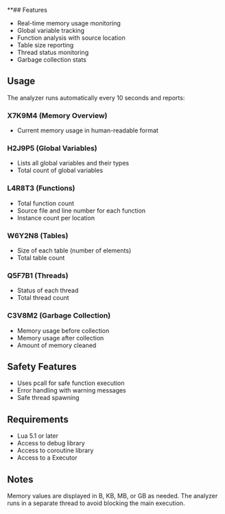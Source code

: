 **## Features

- Real-time memory usage monitoring
- Global variable tracking
- Function analysis with source location
- Table size reporting
- Thread status monitoring
- Garbage collection stats

## Usage

The analyzer runs automatically every 10 seconds and reports:

### X7K9M4 (Memory Overview)
- Current memory usage in human-readable format

### H2J9P5 (Global Variables)
- Lists all global variables and their types
- Total count of global variables

### L4R8T3 (Functions)
- Total function count
- Source file and line number for each function
- Instance count per location

### W6Y2N8 (Tables)
- Size of each table (number of elements)
- Total table count

### Q5F7B1 (Threads)
- Status of each thread
- Total thread count

### C3V8M2 (Garbage Collection)
- Memory usage before collection
- Memory usage after collection
- Amount of memory cleaned

## Safety Features

- Uses pcall for safe function execution
- Error handling with warning messages
- Safe thread spawning

## Requirements

- Lua 5.1 or later
- Access to debug library
- Access to coroutine library
- Access to a Executor

## Notes

Memory values are displayed in B, KB, MB, or GB as needed.
The analyzer runs in a separate thread to avoid blocking the main execution.
